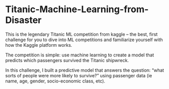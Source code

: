 # Titanic-Machine-Learning-from-Disaster
This is the legendary Titanic ML competition from kaggle – the best, first challenge for you to dive into ML competitions and familiarize yourself with how the Kaggle platform works.  

The competition is simple: use machine learning to create a model that predicts which passengers survived the Titanic shipwreck.

In this challenge, I built a predictive model that answers the question: “what sorts of people were more likely to survive?” using passenger data (ie name, age, gender, socio-economic class, etc).
